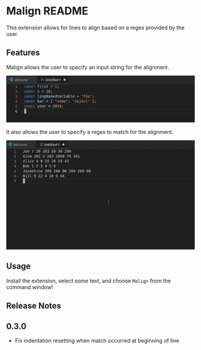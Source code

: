 # Malign README

This extension allows for lines to align based on a regex provided by the user.

## Features

Malign allows the user to specify an input string for the alignment.

![image](https://github.com/jefftime/malign/raw/master/images/malign_simple.gif)

It also allows the user to specify a regex to match for the alignment.

![image](https://github.com/jefftime/malign/raw/master/images/malign_regex.gif)

## Usage

Install the extension, select some text, and choose `Malign` from the command window!

## Release Notes

## 0.3.0

- Fix indentation resetting when match occurred at beginning of line
